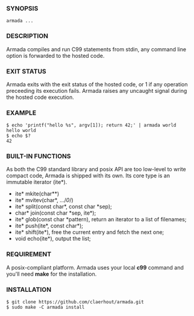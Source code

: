 ### SYNOPSIS

	armada ...

### DESCRIPTION

Armada compiles and run C99 statements from stdin,
any command line option is forwarded to the hosted code.

### EXIT STATUS

Armada exits with the exit status of the hosted code, or 1 if any operation preceeding its execution fails.
Armada raises any uncaught signal during the hosted code execution.

### EXAMPLE

	$ echo 'printf("hello %s", argv[1]); return 42;' | armada world
	hello world
	$ echo $?
	42

### BUILT-IN FUNCTIONS

As both the C99 standard library and posix API are too low-level to write compact code, Armada is shipped with its own.
Its core type is an immutable iterator (ite*).

* ite* mkite(char**)
* ite* mvitev(char*, .../*0*/)
* ite* split(const char*, const char *sep);
* char* join(const char \*sep, ite*);
* ite* glob(const char *pattern), return an iterator to a list of filenames;
* ite* push(ite*, const char*);
* ite* shift(ite*), free the current entry and fetch the next one;
* void echo(ite*), output the list;

### REQUIREMENT

A posix-compliant platform.
Armada uses your local **c99** command and you'll need **make** for the installation.

### INSTALLATION

	$ git clone https://github.com/claerhout/armada.git
	$ sudo make -C armada install